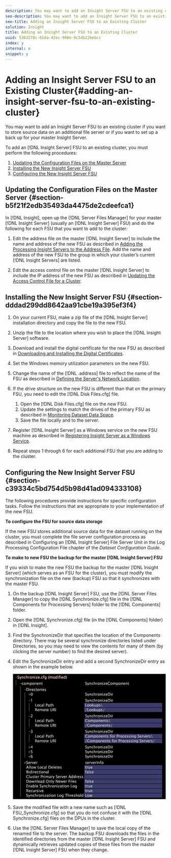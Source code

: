 ```yaml
---
description: You may want to add an Insight Server FSU to an existing cluster if you want to store source data on an additional file server or if you want to set up a back up for your master Insight Server.
seo-description: You may want to add an Insight Server FSU to an existing cluster if you want to store source data on an additional file server or if you want to set up a back up for your master Insight Server.
seo-title: Adding an Insight Server FSU to an Existing Cluster
solution: Insight
title: Adding an Insight Server FSU to an Existing Cluster
uuid: 5363278c-65da-42ec-960e-9c5db22bebcc
index: y
internal: n
snippet: y
---
```


# Adding an Insight Server FSU to an Existing Cluster{#adding-an-insight-server-fsu-to-an-existing-cluster}

You may want to add an Insight Server FSU to an existing cluster if you want to store source data on an additional file server or if you want to set up a back up for your master Insight Server.

 To add an [!DNL Insight Server] FSU to an existing cluster, you must perform the following procedures:

1. [Updating the Configuration Files on the Master Server](../../../../../home/c-inst-svr/c-install-ins-svr/c-ins-svr-clstrs/c-add-ins-svrs-ex-clstr/c-add-fsu-ex-clstr.md#section-b5f21f2edb35493da4475de2cdeefca1) 
1. [Installing the New Insight Server FSU](../../../../../home/c-inst-svr/c-install-ins-svr/c-ins-svr-clstrs/c-add-ins-svrs-ex-clstr/c-add-fsu-ex-clstr.md#section-dddad299dd8642aa91cbe19a395ef3f4) 
1. [Configuring the New Insight Server FSU](../../../../../home/c-inst-svr/c-install-ins-svr/c-ins-svr-clstrs/c-add-ins-svrs-ex-clstr/c-add-fsu-ex-clstr.md#section-c39334c5bd754d5b98d41ad094333108)

## Updating the Configuration Files on the Master Server {#section-b5f21f2edb35493da4475de2cdeefca1}

In [!DNL Insight], open up the [!DNL Server Files Manager] for your master [!DNL Insight Server] (usually an [!DNL Insight Server] FSU) and do the following for each FSU that you want to add to the cluster:

1. Edit the address file on the master [!DNL Insight Server] to include the name and address of the new FSU as described in [Adding the Processing Insight Servers to the Address File](../../../../../home/c-inst-svr/c-install-ins-svr/c-ins-svr-clstrs/c-inst-ins-svr-clstr/c-inst-proc-clstr/c-config-mstr-ins-svr-clstr.md#section-2fe5298180164e8dbaa59ea6b6ff682d). Add the name and address of the new FSU to the group in which your cluster’s current [!DNL Insight Servers] are listed. 

1. Edit the access control file on the master [!DNL Insight Server] to include the IP address of the new FSU as described in [Updating the Access Control File for a Cluster](../../../../../home/c-inst-svr/c-install-ins-svr/c-ins-svr-clstrs/c-inst-ins-svr-clstr/c-inst-proc-clstr/c-config-mstr-ins-svr-clstr.md#section-fce1367d92a445168c35e9ca506e7d6b).

## Installing the New Insight Server FSU {#section-dddad299dd8642aa91cbe19a395ef3f4}

1. On your current FSU, make a zip file of the [!DNL Insight Server] installation directory and copy the file to the new FSU. 
1. Unzip the file to the location where you wish to place the [!DNL Insight Server] software. 
1. Download and install the digital certificate for the new FSU as described in [Downloading and Installing the Digital Certificates](../../../../../home/c-inst-svr/c-install-ins-svr/t-install-proc-inst-svr-dpu/c-dnld-dgtl-cert/c-dnld-dgtl-cert.md#concept-4f79c240492f4e52b6375b4b3bbefa17). 
1. Set the Windows memory utilization parameters on the new FSU. 
1. Change the name of the [!DNL .address] file to reflect the name of the FSU as described in [Defining the Server's Network Location](../../../../../home/c-inst-svr/c-install-ins-svr/t-install-proc-inst-svr-dpu/c-svrs-ntwk-loc/c-svrs-ntwk-loc.md#concept-87dd2aa3448c415ca1285bc445a8c649). 

1. If the drive structure on the new FSU is different than that on the primary FSU, you need to edit the [!DNL Disk Files.cfg] file.

    1. Open the [!DNL Disk Files.cfg] file on the new FSU. 
    1. Update the settings to match the drives of the primary FSU as described in [Monitoring Dataset Data Space](../../../../../home/c-inst-svr/c-admin-inst-svr/c-mntr-disk-spc/t-mntr-dtst-data-spc.md#task-6223fa2c718845678824a0a96df96a03). 
    1. Save the file locally and to the server.

1. Register [!DNL Insight Server] as a Windows service on the new FSU machine as described in [Registering Insight Server as a Windows Service](../../../../../home/c-inst-svr/c-install-ins-svr/t-install-proc-inst-svr-dpu/c-reg-wdws-svc.md#concept-f2c7aa891d544a2595aa01d0d796a540). 

1. Repeat steps 1 through 6 for each additional FSU that you are adding to the cluster.

## Configuring the New Insight Server FSU {#section-c39334c5bd754d5b98d41ad094333108}

The following procedures provide instructions for specific configuration tasks. Follow the instructions that are appropriate to your implementation of the new FSU.

**To configure the FSU for source data storage**

If the new FSU stores additional source data for the dataset running on the cluster, you must complete the file server configuration process as described in Configuring an [!DNL Insight Server] File Server Unit in the Log Processing Configuration File chapter of the *Dataset Configuration Guide*.

**To make to new FSU the backup for the master [!DNL Insight Server] FSU**

If you wish to make the new FSU the backup for the master [!DNL Insight Server] (which serves as an FSU for the cluster), you must modify the synchronization file on the new (backup) FSU so that it synchronizes with the master FSU.

1. On the backup [!DNL Insight Server] FSU, use the [!DNL Server Files Manager] to copy the [!DNL Synchronize.cfg] file in the [!DNL Components for Processing Servers] folder to the [!DNL Components] folder. 

1. Open the [!DNL Synchronize.cfg] file (in the [!DNL Components] folder) in [!DNL Insight]. 

1. Find the SynchronizeDir that specifies the location of the Components directory. There may be several synchronize directories listed under Directories, so you may need to view the contents for many of them (by clicking the server number) to find the desired server). 
1. Edit the SynchronizeDir entry and add a second SynchronizeDir entry as shown in the example below.

   ![](assets/cfg_cluster_SynchronizeDirEditComponents.png)

1. Save the modified file with a new name such as [!DNL FSU_Synchronize.cfg] so that you do not confuse it with the [!DNL Synchronize.cfg] files on the DPUs in the cluster. 

1. Use the [!DNL Server Files Manager] to save the local copy of the renamed file to the server. The backup FSU downloads the files in the identified directories from the master [!DNL Insight Server] FSU and dynamically retrieves updated copies of these files from the master [!DNL Insight Server] FSU when they change.

